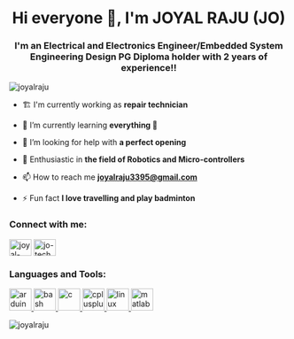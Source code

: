 <h1 align="center">Hi everyone 👋, I'm JOYAL RAJU (JO) </h1>
<h3 align="center">I'm an Electrical and Electronics Engineer/Embedded System Engineering Design PG Diploma holder with 2 years of experience!!</h3>

<p align="left"> <img src="https://komarev.com/ghpvc/?username=joyalraju&label=Profile%20views&color=0e75b6&style=flat" alt="joyalraju" /> </p>

- 🏗 I'm currently working as **repair technician** 

- 🌱 I’m currently learning **everything 🤣**

- 🤝 I’m looking for help with **a perfect opening**

- 👯 Enthusiastic in **the field of Robotics and Micro-controllers**

- 📫 How to reach me **joyalraju3395@gmail.com**

- ⚡ Fun fact **I love travelling and play badminton**

<h3 align="left">Connect with me:</h3>
<p align="left">
<a href="https://linkedin.com/in/joyal-raju-10880010a" target="blank"><img align="center" src="https://cdn.jsdelivr.net/npm/simple-icons@3.0.1/icons/linkedin.svg" alt="joyal-raju-10880010a" height="30" width="40" /></a>
<a href="https://www.youtube.com/jass4joyal" target="blank"><img align="center" src="https://cdn.jsdelivr.net/npm/simple-icons@3.0.1/icons/youtube.svg" alt="jo-tech solutions" height="30" width="40" /></a>
</p>

<h3 align="left">Languages and Tools:</h3>
<p align="left"> <a href="https://www.arduino.cc/" target="_blank"> <img src="https://cdn.worldvectorlogo.com/logos/arduino-1.svg" alt="arduino" width="40" height="40"/> </a> <a href="https://www.gnu.org/software/bash/" target="_blank"> <img src="https://www.vectorlogo.zone/logos/gnu_bash/gnu_bash-icon.svg" alt="bash" width="40" height="40"/> </a> <a href="https://www.cprogramming.com/" target="_blank"> <img src="https://devicons.github.io/devicon/devicon.git/icons/c/c-original.svg" alt="c" width="40" height="40"/> </a> <a href="https://www.w3schools.com/cpp/" target="_blank"> <img src="https://devicons.github.io/devicon/devicon.git/icons/cplusplus/cplusplus-original.svg" alt="cplusplus" width="40" height="40"/> </a> <a href="https://www.linux.org/" target="_blank"> <img src="https://devicons.github.io/devicon/devicon.git/icons/linux/linux-original.svg" alt="linux" width="40" height="40"/> </a> <a href="https://www.mathworks.com/" target="_blank"> <img src="https://raw.githubusercontent.com/simple-icons/simple-icons/master/icons/mathworks.svg" alt="matlab" width="40" height="40"/> </a> </p>

<p><img align="center" src="https://github-readme-stats.vercel.app/api/top-langs?username=joyalraju&show_icons=true&locale=en&layout=compact" alt="joyalraju" /></p>
